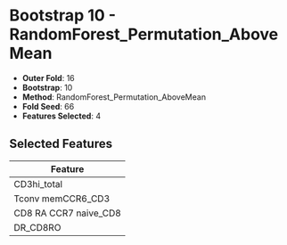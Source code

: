 # Bootstrap 10 - RandomForest_Permutation_AboveMean

- **Outer Fold**: 16
- **Bootstrap**: 10
- **Method**: RandomForest_Permutation_AboveMean
- **Fold Seed**: 66
- **Features Selected**: 4

## Selected Features

| Feature |
|---------|
| CD3hi_total |
| Tconv memCCR6_CD3 |
| CD8 RA CCR7 naive_CD8 |
| DR_CD8RO |
